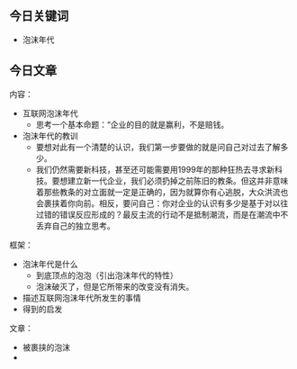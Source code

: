 ## 今日关键词

- 泡沫年代

## 今日文章

内容：
- 互联网泡沫年代
	- 思考一个基本命题：“企业的目的就是赢利，不是赔钱。
- 泡沫年代的教训
	- 要想对此有一个清楚的认识，我们第一步要做的就是问自己对过去了解多少。
	- 我们仍然需要新科技，甚至还可能需要用1999年的那种狂热去寻求新科技。要想建立新一代企业，我们必须扔掉之前陈旧的教条。但这并非意味着那些教条的对立面就一定是正确的，因为就算你有心逃脱，大众洪流也会裹挟着你向前。相反，要问自己：你对企业的认识有多少是基于对以往过错的错误反应形成的？最反主流的行动不是抵制潮流，而是在潮流中不丢弃自己的独立思考。

框架：
- 泡沫年代是什么
	- 到底顶点的泡泡（引出泡沫年代的特性）
	- 泡沫破灭了，但是它所带来的改变没有消失。
- 描述互联网泡沫年代所发生的事情
- 得到的启发


文章：
- 被裹挟的泡沫
- 